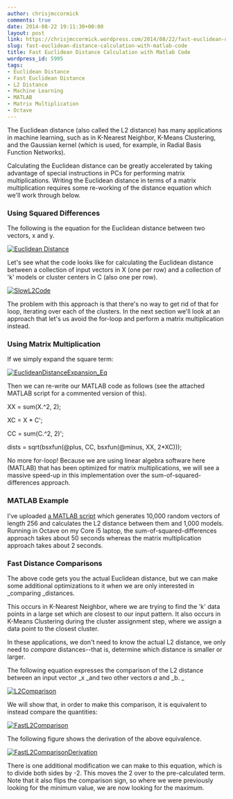 ```yaml
---
author: chrisjmccormick
comments: true
date: 2014-08-22 19:11:30+00:00
layout: post
link: https://chrisjmccormick.wordpress.com/2014/08/22/fast-euclidean-distance-calculation-with-matlab-code/
slug: fast-euclidean-distance-calculation-with-matlab-code
title: Fast Euclidean Distance Calculation with Matlab Code
wordpress_id: 5995
tags:
- Euclidean Distance
- Fast Euclidean Distance
- L2 Distance
- Machine Learning
- MATLAB
- Matrix Multiplication
- Octave
---
```


The Euclidean distance (also called the L2 distance) has many applications in machine learning, such as in K-Nearest Neighbor, K-Means Clustering, and the Gaussian kernel (which is used, for example, in Radial Basis Function Networks).

Calculating the Euclidean distance can be greatly accelerated by taking advantage of special instructions in PCs for performing matrix multiplications. Writing the Euclidean distance in terms of a matrix multiplication requires some re-working of the distance equation which we'll work through below.


### Using Squared Differences


The following is the equation for the Euclidean distance between two vectors, x and y.

[![Euclidean Distance](http://chrisjmccormick.files.wordpress.com/2014/07/euclidean-distance.png)](http://chrisjmccormick.files.wordpress.com/2014/07/euclidean-distance.png)

Let's see what the code looks like for calculating the Euclidean distance between a collection of input vectors in X (one per row) and a collection of 'k' models or cluster centers in C (also one per row).

[![SlowL2Code](http://chrisjmccormick.files.wordpress.com/2014/08/slowl2code.png)](https://chrisjmccormick.files.wordpress.com/2014/08/slowl2code.png)

The problem with this approach is that there's no way to get rid of that for loop, iterating over each of the clusters. In the next section we'll look at an approach that let's us avoid the for-loop and perform a matrix multiplication instead.


### Using Matrix Multiplication


If we simply expand the square term:

[![EuclideanDistanceExpansion_Eq](http://chrisjmccormick.files.wordpress.com/2014/08/euclideandistanceexpansion_eq.png)](https://chrisjmccormick.files.wordpress.com/2014/08/euclideandistanceexpansion_eq.png)



Then we can re-write our MATLAB code as follows (see the attached MATLAB script for a commented version of this).


XX = sum(X.^2, 2);




XC = X * C';




CC = sum(C.^2, 2)';




dists = sqrt(bsxfun(@plus, CC, bsxfun(@minus, XX, 2*XC)));


No more for-loop! Because we are using linear algebra software here (MATLAB) that has been optimized for matrix multiplications, we will see a massive speed-up in this implementation over the sum-of-squared-differences approach.


### MATLAB Example


I've uploaded [a MATLAB script](https://dl.dropboxusercontent.com/u/94180423/fastL2Example.m) which generates 10,000 random vectors of length 256 and calculates the L2 distance between them and 1,000 models. Running in Octave on my Core i5 laptop, the sum-of-squared-differences approach takes about 50 seconds whereas the matrix multiplication approach takes about 2 seconds.


### Fast Distance Comparisons


The above code gets you the actual Euclidean distance, but we can make some additional optimizations to it when we are only interested in _comparing _distances.

This occurs in K-Nearest Neighbor, where we are trying to find the 'k' data points in a large set which are closest to our input pattern. It also occurs in K-Means Clustering during the cluster assignment step, where we assign a data point to the closest cluster.

In these applications, we don't need to know the actual L2 distance, we only need to _compare_ distances--that is, determine which distance is smaller or larger.

The following equation expresses the comparison of the L2 distance between an input vector _x _and two other vectors _a_ and _b. _

[![L2Comparison](http://chrisjmccormick.files.wordpress.com/2014/08/l2comparison.png)](https://chrisjmccormick.files.wordpress.com/2014/08/l2comparison.png)

We will show that, in order to make this comparison, it is equivalent to instead compare the quantities:

[![FastL2Comparison](http://chrisjmccormick.files.wordpress.com/2014/08/fastl2comparison.png)](https://chrisjmccormick.files.wordpress.com/2014/08/fastl2comparison.png)

The following figure shows the derivation of the above equivalence.

[![FastL2ComparisonDerivation](http://chrisjmccormick.files.wordpress.com/2014/08/fastl2comparisonderivation.png)](https://chrisjmccormick.files.wordpress.com/2014/08/fastl2comparisonderivation.png)

There is one additional modification we can make to this equation, which is to divide both sides by -2. This moves the 2 over to the pre-calculated term. Note that it also flips the comparison sign, so where we were previously looking for the minimum value, we are now looking for the maximum.
